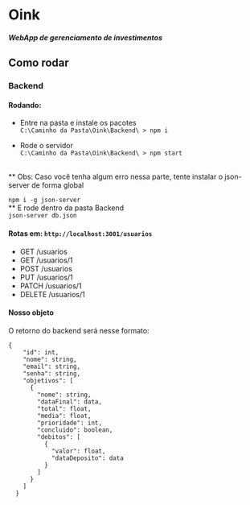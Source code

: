 # Oink
##### WebApp de gerenciamento de investimentos

## Como rodar

### Backend
#### Rodando: 
  - Entre na pasta e instale os pacotes<br>
    `C:\Caminho da Pasta\Oink\Backend\ > npm i`

  - Rode o servidor<br>
    `C:\Caminho da Pasta\Oink\Backend\ > npm start`
 
<br>
** Obs: Caso você tenha algum erro nessa parte, tente instalar o json-server de forma global

`npm i -g json-server`<br>
** E rode dentro da pasta Backend<br>
``json-server db.json``

#### Rotas em: `http://localhost:3001/usuarios`

- GET    /usuarios
- GET    /usuarios/1
- POST   /usuarios
- PUT    /usuarios/1
- PATCH  /usuarios/1
- DELETE /usuarios/1

#### Nosso objeto
O retorno do backend será nesse formato:
```
{
    "id": int,
    "nome": string,
    "email": string,
    "senha": string,
    "objetivos": [
      {
        "nome": string,
        "dataFinal": data,
        "total": float,
        "media": float,
        "prioridade": int,
        "concluido": boolean,
        "debitos": [
          {
            "valor": float,
            "dataDeposito": data
          }
        ]
      }
    ]
  }
```
